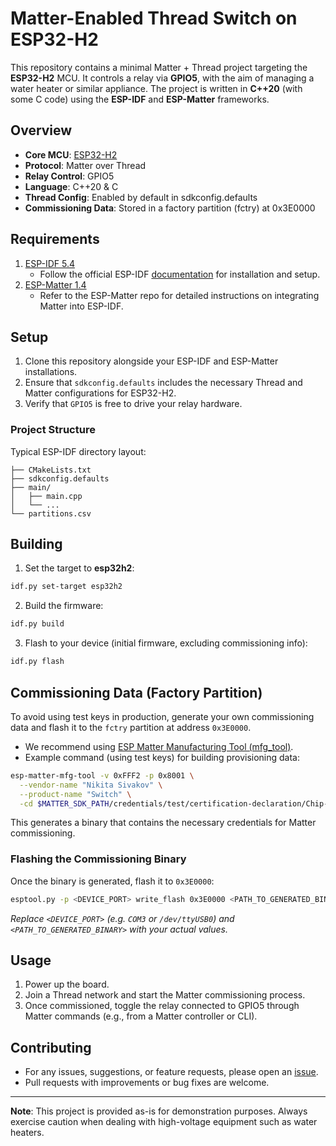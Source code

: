 # Matter-Enabled Thread Switch on ESP32-H2

This repository contains a minimal Matter + Thread project targeting the **ESP32-H2** MCU. It controls a relay via **GPIO5**, with the aim of managing a water heater or similar appliance. The project is written in **C++20** (with some C code) using the **ESP-IDF** and **ESP-Matter** frameworks.

## Overview
* **Core MCU**: [ESP32-H2](https://www.espressif.com/en/products/socs/esp32-h2)
* **Protocol**: Matter over Thread
* **Relay Control**: GPIO5
* **Language**: C++20 & C
* **Thread Config**: Enabled by default in sdkconfig.defaults
* **Commissioning Data**: Stored in a factory partition (fctry) at 0x3E0000

## Requirements
1. [ESP-IDF 5.4](https://github.com/espressif/esp-idf/tree/release/v5.4)
    - Follow the official ESP-IDF [documentation](https://docs.espressif.com/projects/esp-idf/en/stable/esp32h2/get-started/index.html#installation) for installation and setup.
2. [ESP-Matter 1.4](https://github.com/espressif/esp-matter/tree/release/v1.4)
    - Refer to the ESP-Matter repo for detailed instructions on integrating Matter into ESP-IDF.

## Setup

1. Clone this repository alongside your ESP-IDF and ESP-Matter installations.
2. Ensure that `sdkconfig.defaults` includes the necessary Thread and Matter configurations for ESP32-H2.
3. Verify that `GPIO5` is free to drive your relay hardware.

### Project Structure
Typical ESP-IDF directory layout:
```project_root/
├── CMakeLists.txt
├── sdkconfig.defaults
├── main/
│   ├── main.cpp
│   └── ...
└── partitions.csv
```

## Building

1. Set the target to **esp32h2**:
```sh
idf.py set-target esp32h2
```

2. Build the firmware:
```sh
idf.py build
```

3. Flash to your device (initial firmware, excluding commissioning info):
```sh
idf.py flash
```

## Commissioning Data (Factory Partition)

To avoid using test keys in production, generate your own commissioning data and flash it to the `fctry` partition at address `0x3E0000`.
* We recommend using [ESP Matter Manufacturing Tool (mfg_tool)](https://github.com/espressif/esp-matter-tools/tree/main/mfg_tool).
* Example command (using test keys) for building provisioning data:
```sh
esp-matter-mfg-tool -v 0xFFF2 -p 0x8001 \
  --vendor-name "Nikita Sivakov" \
  --product-name "Switch" \
  -cd $MATTER_SDK_PATH/credentials/test/certification-declaration/Chip-Test-CD-FFF2-8001.der
```
This generates a binary that contains the necessary credentials for Matter commissioning.

### Flashing the Commissioning Binary
Once the binary is generated, flash it to `0x3E0000`:
```sh
esptool.py -p <DEVICE_PORT> write_flash 0x3E0000 <PATH_TO_GENERATED_BINARY>
```
*Replace `<DEVICE_PORT>` (e.g. `COM3` or `/dev/ttyUSB0`) and `<PATH_TO_GENERATED_BINARY>` with your actual values.*

## Usage
1. Power up the board.
2. Join a Thread network and start the Matter commissioning process.
3. Once commissioned, toggle the relay connected to GPIO5 through Matter commands (e.g., from a Matter controller or CLI).

## Contributing
* For any issues, suggestions, or feature requests, please open an [issue](../../issues).
* Pull requests with improvements or bug fixes are welcome.

---

**Note**: This project is provided as-is for demonstration purposes. Always exercise caution when dealing with high-voltage equipment such as water heaters.
